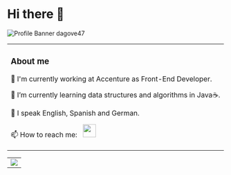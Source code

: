 # Hi there 👋

![Profile Banner dagove47](/Assets/dagove47_banner.svg "dagove47 profile banner")

<table border="0">
    <tr>
        <td>
            <h3 align='left'> About me</h3>
            <p align='left'> 🔭 I'm currently working at Accenture as Front-End Developer.</p>
            <p align='left'> 🌱 I’m currently learning data structures and algorithms in Java☕.</p>
            <p align='left'> 💬 I speak English, Spanish and German.</p>
            <p align='left'> 📫 How to reach me: &nbsp; <a href="https://www.linkedin.com/in/david-gomez-v/" target="_blank" rel="noopener noreferrer"><img src="https://i.imgur.com/NZN06Jg.png" width="30" /></a></p>
        </td>
    </tr>
</table>

<table border="0">
    <tr>
        <td>
            <img src="https://github-readme-stats.vercel.app/api/top-langs/?username=dagove47&layout=compact&theme=material-palenight" />
        </td>
    </tr>
</table>

<!--
**dagove47/dagove47** is a ✨ _special_ ✨ repository because its `README.md` (this file) appears on your GitHub profile.

Here are some ideas to get you started:

- 🔭 I'm currently working at Accenture as Front-End Developer
- 🌱 I’m currently learning Java data structures and algorithms
- 👯 I’m looking to collaborate on ...
- 🤔 I’m looking for help with ...
- 💬 Ask me about ...
- 📫 How to reach me: ...
- 😄 Pronouns: ...
- ⚡ Fun fact: ...
-->
